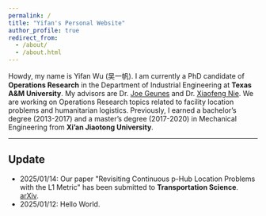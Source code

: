 ```yaml
---
permalink: /
title: "Yifan's Personal Website"
author_profile: true
redirect_from: 
  - /about/
  - /about.html
---
```


Howdy, my name is Yifan Wu (吴一帆). I am currently a PhD candidate of **Operations Research** in the Department of Industrial Engineering at **Texas A&M University**. My advisors are Dr. [Joe Geunes](https://engineering.tamu.edu/industrial/profiles/geunes-joe.html) and Dr. [Xiaofeng Nie](https://engineering.tamu.edu/etid/profiles/nie-xiaofeng.html). We are working on Operations Research topics related to facility location problems and humanitarian logistics. Previously, I earned a bachelor’s degree (2013-2017) and a master’s degree (2017-2020) in Mechanical Engineering from **Xi’an Jiaotong University**.

---

## Update

- 2025/01/14: Our paper "Revisiting Continuous p-Hub Location Problems with the L1 Metric" has been submitted to **Transportation Science**. [arXiv](https://arxiv.org/abs/2501.08439).
- 2025/01/12: Hello World.





